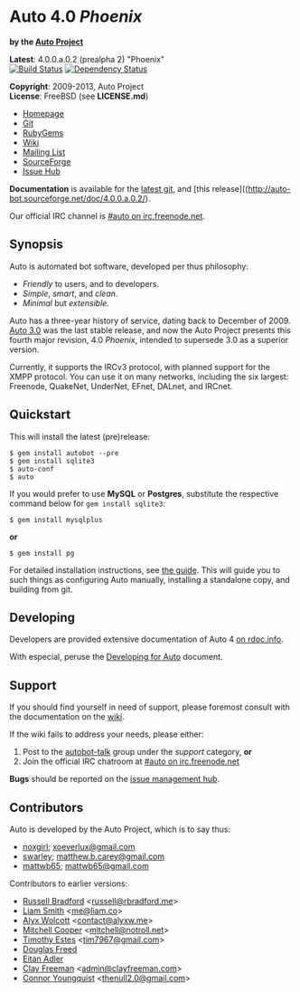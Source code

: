 Auto 4.0 _Phoenix_
==================

**by the [Auto Project](#contributors)**

**Latest**:             4.0.0.a.0.2 (prealpha 2) "Phoenix"  
[![Build Status](https://travis-ci.org/Auto/Auto.png?branch=master)](https://travis-ci.org/Auto/Auto) [![Dependency Status](https://gemnasium.com/Auto/Auto.png)](https://gemnasium.com/Auto/Auto)  

**Copyright**:          2009-2013, Auto Project  
**License**:            FreeBSD (see **LICENSE.md**)

+ [Homepage](https://auto.autoproj.org) 
+ [Git](https://github.com/Auto/Auto)
+ [RubyGems](https://rubygems.org/gems/autobot)
+ [Wiki](https://github.com/Auto/Auto/wiki)
+ [Mailing List](https://groups.google.com/group/autobot-talk)
+ [SourceForge](https://sourceforge.net/p/auto-bot)
+ [Issue Hub](https://github.com/Auto/Auto/issues)

**Documentation** is available for the [latest git](http://rdoc.info/github/Auto/Auto),
and [this release]((http://auto-bot.sourceforge.net/doc/4.0.0.a.0.2/).

Our official IRC channel is [#auto on irc.freenode.net](irc://irc.freenode.net/#auto).

Synopsis
--------

Auto is automated bot software, developed per thus philosophy:

* _Friendly_ to users, and to developers.
* _Simple_, _smart_, and _clean_.
* _Minimal_ but _extensible_.

Auto has a three-year history of service, dating back to December of 2009.
[Auto 3.0](https://github.com/Auto/Auto-legacy) was the last stable release,
and now the Auto Project presents this fourth major revision, 4.0 _Phoenix_,
intended to supersede 3.0 as a superior version.

Currently, it supports the IRCv3 protocol, with planned support for the XMPP
protocol. You can use it on many networks, including the six largest: Freenode,
QuakeNet, UnderNet, EFnet, DALnet, and IRCnet.

Quickstart
----------

This will install the latest (pre)release:

    $ gem install autobot --pre
    $ gem install sqlite3
    $ auto-conf
    $ auto

If you would prefer to use **MySQL** or **Postgres**, substitute the respective
command below for `gem install sqlite3`:

    $ gem install mysqlplus

**or**

    $ gem install pg

For detailed installation instructions, see
[the guide](https://github.com/Auto/Auto/wiki/Install-Guide). This will guide
you to such things as configuring Auto manually, installing a standalone
copy, and building from git.

Developing
----------

Developers are provided extensive documentation of Auto 4 
[on rdoc.info](http://rdoc.info/github/Auto/Auto/).

With especial, peruse the [Developing for Auto](http://rdoc.info/github/Auto/Auto/file/docs/Developing.md)
document.

Support
-------

If you should find yourself in need of support, please foremost consult with the
documentation on the [wiki](https://github.com/Auto/Auto/wiki).

If the wiki fails to address your needs, please either:

1. Post to the [autobot-talk](https://groups.google.com/group/autobot-talk)
   group under the _support_ category, **or**
2. Join the official IRC chatroom at 
[#auto on irc.freenode.net](http://webchat.freenode.net/?randomnick=1&channels=#auto&prompt=1)

**Bugs** should be reported on the [issue management hub](https://github.com/Auto/Auto/issues).

Contributors
------------

Auto is developed by the Auto Project, which is to say thus:

+   [noxgirl](https://github.com/noxgirl); xoeverlux@gmail.com
+   [swarley](https://github.com/swarley); matthew.b.carey@gmail.com
+   [mattwb65](https://github.com/mattwb65); mattwb65@gmail.com

Contributors to earlier versions:

-   [Russell Bradford](https://github.com/RussellB28) \<russell@rbradford.me\>
-   [Liam Smith](https://github.com/liamsmithuk) \<me@liam.co\>
-   [Alyx Wolcott](https://github.com/alyx) \<contact@alyxw.me\>
-   [Mitchell Cooper](https://github.com/cooper) \<mitchell@notroll.net\>
-   [Timothy Estes](https://github.com/tim7967) \<tim7967@gmail.com\>
-   [Douglas Freed](https://github.com/dwfreed)
-   [Eitan Adler](https://github.com/grimreaper)
-   [Clay Freeman](https://github.com/clayfreeman) \<admin@clayfreeman.com\>
-   [Connor Youngquist](https://github.com/TheNull) \<thenull2.0@gmail.com\>
